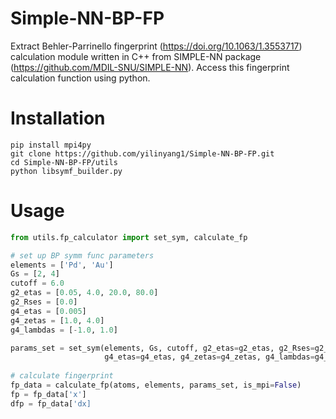 # Simple-NN-BP-FP

Extract Behler-Parrinello fingerprint (https://doi.org/10.1063/1.3553717) calculation module written in C++ from SIMPLE-NN package (https://github.com/MDIL-SNU/SIMPLE-NN). Access this fingerprint calculation function using python.

# Installation

```
pip install mpi4py
git clone https://github.com/yilinyang1/Simple-NN-BP-FP.git
cd Simple-NN-BP-FP/utils
python libsymf_builder.py
```

# Usage

```python
from utils.fp_calculator import set_sym, calculate_fp

# set up BP symm func parameters
elements = ['Pd', 'Au']
Gs = [2, 4]
cutoff = 6.0
g2_etas = [0.05, 4.0, 20.0, 80.0]
g2_Rses = [0.0]
g4_etas = [0.005]
g4_zetas = [1.0, 4.0]
g4_lambdas = [-1.0, 1.0]

params_set = set_sym(elements, Gs, cutoff, g2_etas=g2_etas, g2_Rses=g2_Rses, 
                     g4_etas=g4_etas, g4_zetas=g4_zetas, g4_lambdas=g4_lambdas)
                     
# calculate fingerprint
fp_data = calculate_fp(atoms, elements, params_set, is_mpi=False)
fp = fp_data['x']
dfp = fp_data['dx]
```
